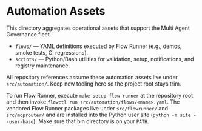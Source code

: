 # Automation Assets

This directory aggregates operational assets that support the Multi Agent Governance fleet.

- `flows/` — YAML definitions executed by Flow Runner (e.g., demos, smoke tests, CI regressions).
- `scripts/` — Python/Bash utilities for validation, setup, notifications, and registry maintenance.

All repository references assume these automation assets live under `src/automation/`. Keep new tooling here so the project root stays trim.

To run Flow Runner, execute `make setup-flow-runner` at the repository root and then invoke `flowctl run src/automation/flows/<name>.yaml`. The vendored Flow Runner packages live under `src/flowrunner/` and `src/mcprouter/` and are installed into the Python user site (`python -m site --user-base`). Make sure that bin directory is on your `PATH`.
